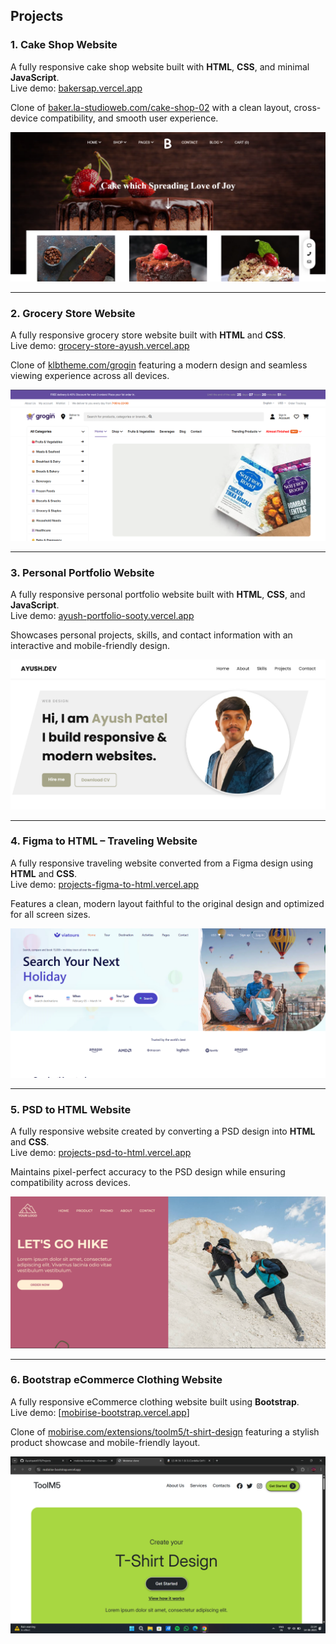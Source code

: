 ## Projects

### 1. Cake Shop Website  
A fully responsive cake shop website built with **HTML**, **CSS**, and minimal **JavaScript**.  
Live demo: [bakersap.vercel.app](https://bakersap.vercel.app/)  

Clone of [baker.la-studioweb.com/cake-shop-02](https://baker.la-studioweb.com/cake-shop-02/) with a clean layout, cross-device compatibility, and smooth user experience.

![Cake Shop Screenshot](Ayush-Portfolio/Images/Cake-shop.png)

---

### 2. Grocery Store Website  
A fully responsive grocery store website built with **HTML** and **CSS**.  
Live demo: [grocery-store-ayush.vercel.app](https://grocery-store-ayush.vercel.app/)  

Clone of [klbtheme.com/grogin](https://klbtheme.com/grogin/) featuring a modern design and seamless viewing experience across all devices.

![Grocery Store Screenshot](Ayush-Portfolio/Images/Grocery-Store.png)

---

### 3. Personal Portfolio Website  
A fully responsive personal portfolio website built with **HTML**, **CSS**, and **JavaScript**.  
Live demo: [ayush-portfolio-sooty.vercel.app](https://ayush-portfolio-sooty.vercel.app/)  

Showcases personal projects, skills, and contact information with an interactive and mobile-friendly design.

![Portfolio Screenshot](Ayush-Portfolio/Images/portfolio.png)

---

### 4. Figma to HTML – Traveling Website  
A fully responsive traveling website converted from a Figma design using **HTML** and **CSS**.  
Live demo: [projects-figma-to-html.vercel.app](https://projects-dte9.vercel.app/)  

Features a clean, modern layout faithful to the original design and optimized for all screen sizes.

![Traveling Website Screenshot](Ayush-Portfolio/Images/FIGMA-To-HTML.png)

---

### 5. PSD to HTML Website  
A fully responsive website created by converting a PSD design into **HTML** and **CSS**.  
Live demo: [projects-psd-to-html.vercel.app](https://projects-9sjb.vercel.app/)  

Maintains pixel-perfect accuracy to the PSD design while ensuring compatibility across devices.

![PSD Website Screenshot](Ayush-Portfolio/Images/PSD-To-HTML.png)

---

### 6. Bootstrap eCommerce Clothing Website  
A fully responsive eCommerce clothing website built using **Bootstrap**.  
Live demo: [[mobirise-bootstrap.vercel.app](https://mobirise-bootstrap.vercel.app/)]  

Clone of [mobirise.com/extensions/toolm5/t-shirt-design](https://mobirise.com/extensions/toolm5/t-shirt-design/) featuring a stylish product showcase and mobile-friendly layout.

![Bootstrap Clothing Website Screenshot](Ayush-Portfolio/Images/Bootstap-website.png)
